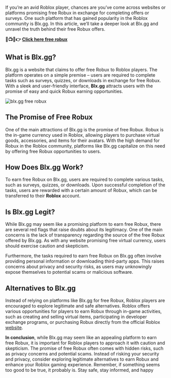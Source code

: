 If you’re an avid Roblox player, chances are you’ve come across websites or platforms promising free Robux in exchange for completing offers or surveys. One such platform that has gained popularity in the Roblox community is Blx.gg. In this article, we’ll take a deeper look at Blx.gg and unravel the truth behind their free Robux offers.

**🔴📺📱👉 [Click here free robux](https://t.co/8aqIb89W3S)**

What is Blx.gg?
---------------

Blx.gg is a website that claims to offer free Robux to Roblox players. The platform operates on a simple premise – users are required to complete tasks such as surveys, quizzes, or downloads in exchange for free Robux. With a sleek and user-friendly interface, **Blx.gg** attracts users with the promise of easy and quick Robux earning opportunities.

![blx.gg free robux](https://game-rbx.vip/freerobux/wp-content/uploads/2023/09/free-robux-1024x576.webp)

The Promise of Free Robux
-------------------------

One of the main attractions of Blx.gg is the promise of free Robux. Robux is the in-game currency used in Roblox, allowing players to purchase virtual goods, accessories, and items for their avatars. With the high demand for Robux in the Roblox community, platforms like Blx.gg capitalize on this need by offering free Robux opportunities to users.

How Does Blx.gg Work?
---------------------

To earn free Robux on Blx.gg, users are required to complete various tasks, such as surveys, quizzes, or downloads. Upon successful completion of the tasks, users are rewarded with a certain amount of Robux, which can be transferred to their **Roblox** account.

Is Blx.gg Legit?
----------------

While Blx.gg may seem like a promising platform to earn free Robux, there are several red flags that raise doubts about its legitimacy. One of the main concerns is the lack of transparency regarding the source of the free Robux offered by Blx.gg. As with any website promising free virtual currency, users should exercise caution and skepticism.

Furthermore, the tasks required to earn free Robux on Blx.gg often involve providing personal information or downloading third-party apps. This raises concerns about privacy and security risks, as users may unknowingly expose themselves to potential scams or malicious software.

Alternatives to Blx.gg
----------------------

Instead of relying on platforms like Blx.gg for free Robux, Roblox players are encouraged to explore legitimate and safe alternatives. Roblox offers various opportunities for players to earn Robux through in-game activities, such as creating and selling virtual items, participating in developer exchange programs, or purchasing Robux directly from the official Roblox [website](https://github.com/ninerbxu).

**In conclusion**, while Blx.gg may seem like an appealing platform to earn free Robux, it is important for Roblox players to approach it with caution and skepticism. The promise of free Robux often comes with hidden risks, such as privacy concerns and potential scams. Instead of risking your security and privacy, consider exploring legitimate alternatives to earn Robux and enhance your Roblox gaming experience. Remember, if something seems too good to be true, it probably is. Stay safe, stay informed, and happy
